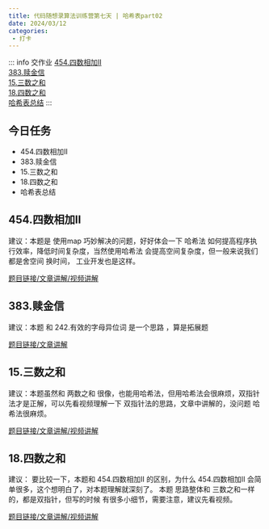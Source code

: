 ```yaml
---
title: 代码随想录算法训练营第七天 | 哈希表part02
date: 2024/03/12
categories:
 - 打卡
---
```

::: info 交作业
[454.四数相加II](/blogs/algorithm/leetcode454.md)<br/>
[383.赎金信](/blogs/algorithm/leetcode383.md)<br/>
[15.三数之和](/blogs/algorithm/leetcode15.md)<br/>
[18.四数之和](/blogs/algorithm/leetcode18.md)<br/>
[哈希表总结](/blogs/algorithm/hash.md)
:::

## 今日任务 
- 454.四数相加II
- 383.赎金信
- 15.三数之和
- 18.四数之和
- 哈希表总结 

## 454.四数相加II 
建议：本题是 使用map 巧妙解决的问题，好好体会一下 哈希法 如何提高程序执行效率，降低时间复杂度，当然使用哈希法 会提高空间复杂度，但一般来说我们都是舍空间 换时间， 工业开发也是这样。

[题目链接/文章讲解/视频讲解](https://programmercarl.com/0454.%E5%9B%9B%E6%95%B0%E7%9B%B8%E5%8A%A0II.html)

## 383.赎金信  
建议：本题 和 242.有效的字母异位词 是一个思路 ，算是拓展题 

[题目链接/文章讲解](https://programmercarl.com/0383.%E8%B5%8E%E9%87%91%E4%BF%A1.html)

## 15.三数之和
建议：本题虽然和 两数之和 很像，也能用哈希法，但用哈希法会很麻烦，双指针法才是正解，可以先看视频理解一下 双指针法的思路，文章中讲解的，没问题 哈希法很麻烦。 

[题目链接/文章讲解/视频讲解](https://programmercarl.com/0015.%E4%B8%89%E6%95%B0%E4%B9%8B%E5%92%8C.html)

## 18.四数之和
建议： 要比较一下，本题和 454.四数相加II 的区别，为什么 454.四数相加II 会简单很多，这个想明白了，对本题理解就深刻了。 本题 思路整体和 三数之和一样的，都是双指针，但写的时候 有很多小细节，需要注意，建议先看视频。 

[题目链接/文章讲解/视频讲解](https://programmercarl.com/0018.%E5%9B%9B%E6%95%B0%E4%B9%8B%E5%92%8C.html)
